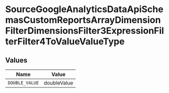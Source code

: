# SourceGoogleAnalyticsDataApiSchemasCustomReportsArrayDimensionFilterDimensionsFilter3ExpressionFilterFilter4ToValueValueType


## Values

| Name           | Value          |
| -------------- | -------------- |
| `DOUBLE_VALUE` | doubleValue    |